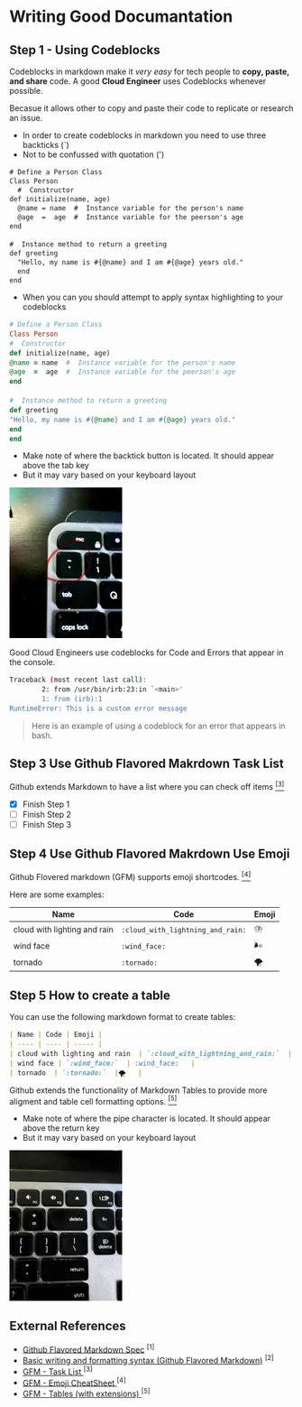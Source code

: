 # Writing Good Documantation

## Step 1 - Using Codeblocks

Codeblocks in markdown make it *very easy* for tech people to __copy, paste, and share__ code.
A good __Cloud Engineer__ uses Codeblocks whenever possible.

Becasue it allows other to copy and paste their code to replicate or research an issue.


- In order to create codeblocks in markdown you need to use three backticks (`)
- Not to be confussed with quotation (')


```
# Define a Person Class
Class Person
  #  Constructor
def initialize(name, age)
  @name = name  #  Instance variable for the person's name
  @age  =  age  #  Instance variable for the peerson's age
end

#  Instance method to return a greeting
def greeting
  "Hello, my name is #{@name} and I am #{@age} years old."
  end
end
```

-  When you can you should attempt to apply syntax highlighting to your codeblocks

  ```ruby
# Define a Person Class
Class Person
  #  Constructor
def initialize(name, age)
  @name = name  #  Instance variable for the person's name
  @age  =  age  #  Instance variable for the peerson's age
end

#  Instance method to return a greeting
def greeting
  "Hello, my name is #{@name} and I am #{@age} years old."
  end
end
```

-  Make note of where the backtick button is located. It should appear above the tab key
-  But it may vary based on your keyboard layout

<img width="200" src="assets/backtick.jpg" />

Good Cloud Engineers use codeblocks for Code and Errors that appear in the console.

```bash
Traceback (most recent last call):
        2: from /usr/bin/irb:23:in `<main>'
        1: from (irb):1
RuntimeError: This is a custom error message
```

>Here is an example of using a codeblock for an error that appears in bash.

##  Step 3 Use Github Flavored Makrdown Task List

Github extends Markdown to have a list where you can check off items [<sup>[3]</sup>](#external-references)

-  [X]  Finish Step 1
-  [ ]  Finish Step 2
-  [ ]  Finish Step 3

##  Step 4 Use Github Flavored Makrdown Use Emoji 
Github Flovered markdown (GFM) supports emoji shortcodes. [<sup>[4]</sup>](#external-references)

Here are some examples:

| Name | Code | Emoji |
| ---- | ---- | ----- |
| cloud with lighting and rain  | `:cloud_with_lightning_and_rain:`  | ⛈️    |
| wind face | `:wind_face:`  | :wind_face:   |
| tornado  | `:tornado:`  |🌪️   |

##  Step 5 How to create a table 

You can use the following markdown format to create tables: 

```md
| Name | Code | Emoji |
| ---- | ---- | ----- |
| cloud with lighting and rain  | `:cloud_with_lightning_and_rain:`  | ⛈️    |
| wind face | `:wind_face:`  | :wind_face:   |
| tornado  | `:tornado:`  |🌪️   |
```

Github extends the functionality of Markdown Tables to provide more aligment and table cell formatting options. [<sup>[5]</sup>](#external-references)


-  Make note of where the pipe character is located. It should appear above the return key
-  But it may vary based on your keyboard layout

<img width="200" src="assets/pipe_pic.jpg" />




##  External References
-  [Github Flavored Markdown Spec](https://github.github.com/gfm/) <sup>[1]</sup>
-  [Basic writing and formatting syntax (Github Flavored Markdown)](https://docs.github.com/en/get-started/writing-on-github/getting-started-with-writing-and-formatting-on-github/basic-writing-and-formatting-syntax) <sup>[2]</sup>
-  [GFM - Task List ](https://docs.github.com/en/get-started/writing-on-github/working-with-advanced-formatting/about-task-lists) <sup>[3]</sup>
-  [GFM - Emoji CheatSheet ](https://github.com/ikatyang/emoji-cheat-sheet) <sup>[4]</sup>
-  [GFM - Tables (with extensions) ](https://github.github.com/gfm/#tables-extension-) <sup>[5]</sup>

